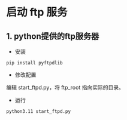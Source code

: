 # 启动 ftp 服务

## 1. python提供的ftp服务器

* 安装

```
pip install pyftpdlib
```

* 修改配置

编辑 start_ftpd.py，将 ftp_root 指向实际的目录。

* 运行

```
python3.11 start_ftpd.py
```


